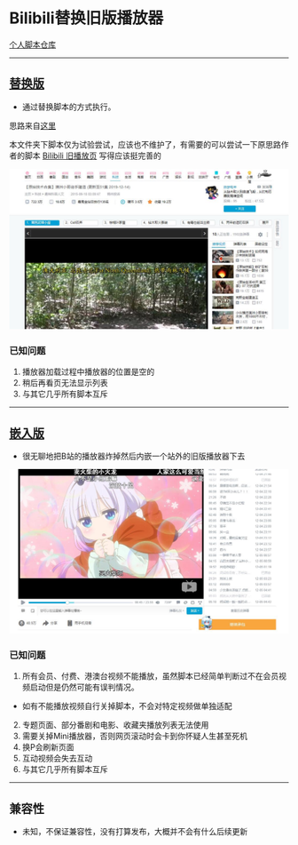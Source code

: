 Bilibili替换旧版播放器
=========================

[个人脚本仓库](https://github.com/indefined/UserScripts)

-------------------------
## [替换版](./bilibiliOldReplacePlayer.user.js)

- 通过替换脚本的方式执行。

思路来自[这里](https://greasyfork.org/zh-CN/forum/discussion/68269/0/)

本文件夹下脚本仅为试验尝试，应该也不维护了，有需要的可以尝试一下原思路作者的脚本 [Bilibili 旧播放页](https://greasyfork.org/zh-CN/scripts/394296-bilibili-%E6%97%A7%E6%92%AD%E6%94%BE%E9%A1%B5
) 写得应该挺完善的

![图片预览](./replace.jpg)

### 已知问题

1. 播放器加载过程中播放器的位置是空的
2. 稍后再看页无法显示列表
3. 与其它几乎所有脚本互斥

-------------------------
## [嵌入版](./bilibiliOldEmbedPlayer.user.js)

- 很无聊地把B站的播放器炸掉然后内嵌一个站外的旧版播放器下去

![图片预览](./embed.jpg)

### 已知问题

1. 所有会员、付费、港澳台视频不能播放，虽然脚本已经简单判断过不在会员视频启动但是仍然可能有误判情况。
  - 如有不能播放视频自行关掉脚本，不会对特定视频做单独适配
2. 专题页面、部分番剧和电影、收藏夹播放列表无法使用
3. 需要关掉Mini播放器，否则网页滚动时会卡到你怀疑人生甚至死机
4. 换P会刷新页面
5. 互动视频会失去互动
6. 与其它几乎所有脚本互斥

-------------------------
## 兼容性

- 未知，不保证兼容性，没有打算发布，大概并不会有什么后续更新
